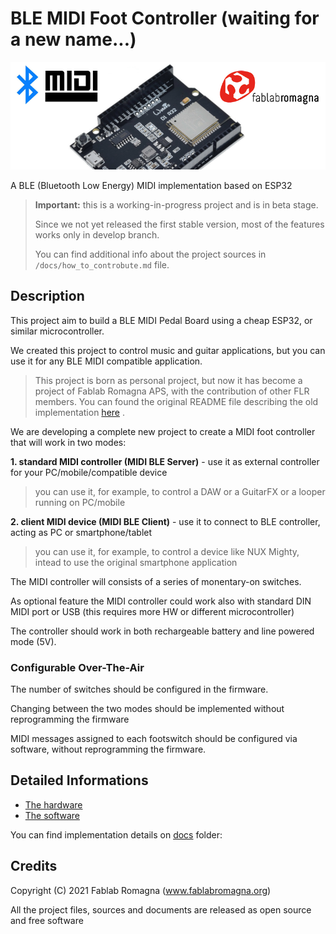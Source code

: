 # BLE MIDI Foot Controller (waiting for a new name...)

![ProjectImage](docs/images/project_image.png)

A BLE (Bluetooth Low Energy) MIDI implementation based on ESP32

 
> **Important:** 
> this is a working-in-progress project and is in beta stage.
> 
> Since we not yet released the first stable version, most of the features works only in develop branch.
>
> You can find additional info about the project sources in ```/docs/how_to_controbute.md``` file.

 
## Description
 
This project aim to build a BLE MIDI Pedal Board using a cheap ESP32, or similar microcontroller.
 
We created this project to control music and guitar applications, but you can use it for any BLE MIDI compatible application.


>This project is born as personal project, but now it has become a project of Fablab Romagna APS, with the contribution of other FLR members.
>You can found the original README file describing the old implementation [here](./README_OLD.md) .


We are developing a complete new project to create a MIDI foot controller that will work in two modes:

**1.  standard MIDI controller (MIDI BLE Server)**   - use it as external controller for your PC/mobile/compatible device

> you can use it, for example, to control a DAW or a GuitarFX or a looper running on PC/mobile

**2. client MIDI device (MIDI BLE Client)** - use it to connect to BLE controller, acting as PC or smartphone/tablet

> you can use it, for example, to control a device like NUX Mighty, intead to use the original smartphone application


The MIDI controller will consists of a series of monentary-on switches. 

As optional feature the MIDI controller could work also with standard DIN MIDI port or USB (this requires more HW or different microcontroller)


The controller should work in both rechargeable battery and line powered mode (5V).


### Configurable Over-The-Air
The number of switches should be configured in the firmware.

Changing between the two modes should be implemented without reprogramming the firmware

MIDI messages assigned to each footswitch should be configured via software, without reprogramming the firmware.


## Detailed Informations

* [The hardware](/hardware/)
* [The software](/software/)

You can find implementation details on [docs](/docs) folder:


## Credits
Copyright (C) 2021 Fablab Romagna (www.fablabromagna.org) 

All the project files, sources and documents are released as open source and free software
